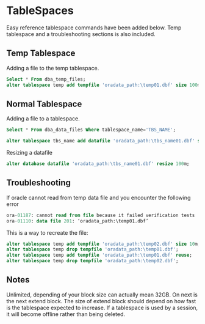 # TableSpaces

Easy reference tablespace commands have been added below. Temp tablespace and a troubleshooting sections is also included.


## Temp Tablespace

Adding a file to the temp tablespace.

```sql
Select * From dba_temp_files;
alter tablespace temp add tempfile 'oradata_path:\temp01.dbf' size 100m autoextend on next 100m maxsize unlimited;
```

## Normal Tablespace

Adding a file to a tablespace.

```sql
Select * From dba_data_files Where tablespace_name='TBS_NAME';

alter tablespace tbs_name add datafile 'oradata_path:\tbs_name01.dbf' size 100m autoextend on next 100m maxsize unlimited;
```

Resizing a datafile

```sql
alter database datafile 'oradata_path:\tbs_name01.dbf' resize 100m;
```

## Troubleshooting

If oracle cannot read from temp data file and you encounter the following error

```sql
ora-01187: cannot read from file because it failed verification tests
ora-01110: data file 201: ‘oradata_path:\temp01.dbf’
```

This is a way to recreate the file:

```sql
alter tablespace temp add tempfile 'oradata_path:\temp02.dbf' size 10m;
alter tablespace temp drop tempfile 'oradata_path:\temp01.dbf';
alter tablespace temp add tempfile 'oradata_path:\temp01.dbf' reuse;
alter tablespace temp drop tempfile 'oradata_path:\temp02.dbf';
```

## Notes

Unlimited, depending of your block size can actually mean 32GB.
On next is the next extend block. The size of extend block should  depend on how fast is the tablespace expected to increase.
If a tablespace is used by a session, it will become offline rather than being deleted.